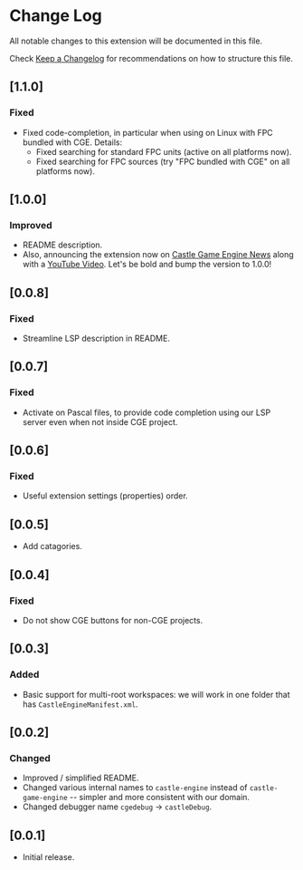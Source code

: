 # Change Log

All notable changes to this extension will be documented in this file.

Check [Keep a Changelog](http://keepachangelog.com/) for recommendations on how to structure this file.

<!-- ## [Unreleased] -->

## [1.1.0]

### Fixed

- Fixed code-completion, in particular when using on Linux with FPC bundled with CGE. Details:
  - Fixed searching for standard FPC units (active on all platforms now).
  - Fixed searching for FPC sources (try "FPC bundled with CGE" on all platforms now).

## [1.0.0]

### Improved

- README description.
- Also, announcing the extension now on [Castle Game Engine News](https://castle-engine.io/wp/) along with a [YouTube Video](https://www.youtube.com/watch?v=24I-DPaYvlo). Let's be bold and bump the version to 1.0.0!

## [0.0.8]

### Fixed

- Streamline LSP description in README.

## [0.0.7]

### Fixed

- Activate on Pascal files, to provide code completion using our LSP server even when not inside CGE project.

## [0.0.6]

### Fixed

- Useful extension settings (properties) order.

## [0.0.5]

- Add catagories.

## [0.0.4]

### Fixed

- Do not show CGE buttons for non-CGE projects.

## [0.0.3]

### Added

- Basic support for multi-root workspaces: we will work in one folder that has `CastleEngineManifest.xml`.

## [0.0.2]

### Changed

- Improved / simplified README.
- Changed various internal names to `castle-engine` instead of `castle-game-engine` -- simpler and more consistent with our domain.
- Changed debugger name `cgedebug` -> `castleDebug`.

## [0.0.1]

- Initial release.